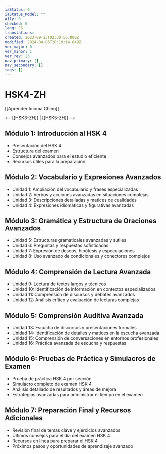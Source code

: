 ```yaml
---
iaStatus: 0
iaStatus_Model: ""
a11y: 0
checked: 0
lang: ES
translations: 
created: 2023-09-13T02:30:56.000Z
modified: 2024-04-03T20:19:14.649Z
ver_major: 0
ver_minor: 1
ver_rev: 23
nav_primary: []
nav_secondary: []
tags: []
---
```

# HSK4-ZH

[[Aprender Idioma Chino]]

<-- [[HSK3-ZH]] |  [[HSK5-ZH]]  -->

## Módulo 1: Introducción al HSK 4

- Presentación del HSK 4
- Estructura del examen
- Consejos avanzados para el estudio eficiente
- Recursos útiles para la preparación

## Módulo 2: Vocabulario y Expresiones Avanzados

- Unidad 1: Ampliación del vocabulario y frases especializadas
- Unidad 2: Verbos y acciones avanzadas en situaciones complejas
- Unidad 3: Descripciones detalladas y matices de cualidades
- Unidad 4: Expresiones idiomáticas y figurativas avanzadas

## Módulo 3: Gramática y Estructura de Oraciones Avanzados

- Unidad 5: Estructuras gramaticales avanzadas y sutiles
- Unidad 6: Preguntas y respuestas sofisticadas
- Unidad 7: Expresión de deseos, hipótesis y especulaciones
- Unidad 8: Uso avanzado de condicionales y conectores complejos

## Módulo 4: Comprensión de Lectura Avanzada

- Unidad 9: Lectura de textos largos y técnicos
- Unidad 10: Identificación de información en contextos especializados
- Unidad 11: Comprensión de discursos y debates avanzados
- Unidad 12: Análisis crítico y evaluación de lecturas complejas

## Módulo 5: Comprensión Auditiva Avanzada

- Unidad 13: Escucha de discursos y presentaciones formales
- Unidad 14: Identificación de detalles y matices en la escucha avanzada
- Unidad 15: Comprensión de conversaciones en entornos profesionales
- Unidad 16: Práctica avanzada de escucha y respuestas

## Módulo 6: Pruebas de Práctica y Simulacros de Examen

- Prueba de práctica HSK 4 por sección
- Simulacro completo de examen HSK 4
- Análisis detallado de resultados y áreas de mejora
- Estrategias avanzadas para administrar el tiempo en el examen

## Módulo 7: Preparación Final y Recursos Adicionales

- Revisión final de temas clave y ejercicios avanzados
- Últimos consejos para el día del examen HSK 4
- Recursos en línea para preparar el HSK 4
- Próximos pasos y oportunidades de aprendizaje avanzado

